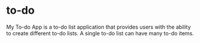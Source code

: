 # to-do
My To-do App is a to-do list application that provides users with the ability to create different to-do lists. A single to-do list can have many to-do items. 
